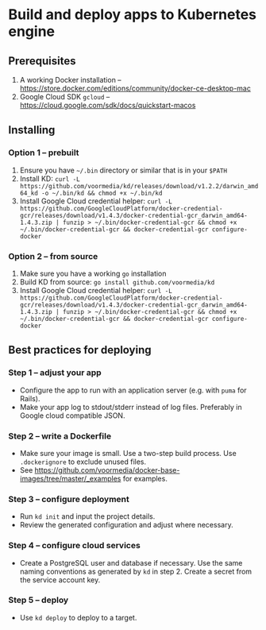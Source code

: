 # Build and deploy apps to Kubernetes engine

## Prerequisites

1. A working Docker installation – https://store.docker.com/editions/community/docker-ce-desktop-mac
2. Google Cloud SDK `gcloud` – https://cloud.google.com/sdk/docs/quickstart-macos

## Installing

### Option 1 – prebuilt
1. Ensure you have `~/.bin` directory or similar that is in your `$PATH`
2. Install KD: `curl -L https://github.com/voormedia/kd/releases/download/v1.2.2/darwin_amd64_kd -o ~/.bin/kd && chmod +x ~/.bin/kd`
3. Install Google Cloud credential helper: `curl -L https://github.com/GoogleCloudPlatform/docker-credential-gcr/releases/download/v1.4.3/docker-credential-gcr_darwin_amd64-1.4.3.zip | funzip > ~/.bin/docker-credential-gcr && chmod +x ~/.bin/docker-credential-gcr && docker-credential-gcr configure-docker`

### Option 2 – from source
1. Make sure you have a working `go` installation
2. Build KD from source: `go install github.com/voormedia/kd`
3. Install Google Cloud credential helper: `curl -L https://github.com/GoogleCloudPlatform/docker-credential-gcr/releases/download/v1.4.3/docker-credential-gcr_darwin_amd64-1.4.3.zip | funzip > ~/.bin/docker-credential-gcr && chmod +x ~/.bin/docker-credential-gcr && docker-credential-gcr configure-docker`


## Best practices for deploying

### Step 1 – adjust your app

* Configure the app to run with an application server (e.g. with `puma` for Rails).
* Make your app log to stdout/stderr instead of log files. Preferably in Google cloud compatible JSON.

### Step 2 – write a Dockerfile

* Make sure your image is small. Use a two-step build process. Use `.dockerignore` to exclude unused files.
* See https://github.com/voormedia/docker-base-images/tree/master/_examples for examples.

### Step 3 – configure deployment

* Run `kd init` and input the project details.
* Review the generated configuration and adjust where necessary.

### Step 4 – configure cloud services

* Create a PostgreSQL user and database if necessary. Use the same naming conventions as generated by `kd` in step 2. Create a secret from the service account key.

### Step 5 – deploy

* Use `kd deploy` to deploy to a target.
